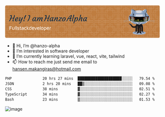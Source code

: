 ![Header](./github-header-image.png)

- 👋 Hi, I’m @hanzo-alpha
- 👀 I’m interested in software developer
- 🌱 I’m currently learning laravel, vue, react, vite, tailwind
- 📫 How to reach me just send me email to hansen.makangiras@hotmail.com 

<!---
hanzo-alpha/hanzo-alpha is a ✨ special ✨ repository because its `README.md` (this file) appears on your GitHub profile.
You can click the Preview link to take a look at your changes.
--->

<!--START_SECTION:waka-->

```txt
PHP              20 hrs 27 mins  ████████████████████░░░░░   79.54 %
JSON             2 hrs 20 mins   ██▒░░░░░░░░░░░░░░░░░░░░░░   09.08 %
CSS              38 mins         ▓░░░░░░░░░░░░░░░░░░░░░░░░   02.51 %
TypeScript       34 mins         ▓░░░░░░░░░░░░░░░░░░░░░░░░   02.27 %
Bash             23 mins         ▒░░░░░░░░░░░░░░░░░░░░░░░░   01.53 %
```

<!--END_SECTION:waka-->

![image](https://github.com/hanzo-alpha/hanzo-alpha/assets/111342797/c4bd2977-6123-4017-8652-6e166259b484)

